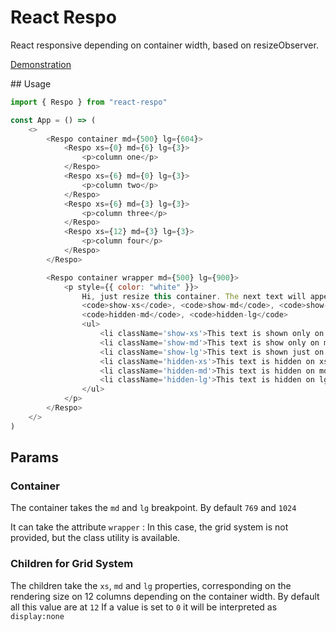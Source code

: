 # React Respo

React responsive depending on container width, based on resizeObserver.

[Demonstration](https://pbenard73.github.io/react-respo/)

## Usage

```js
import { Respo } from "react-respo"

const App = () => (
    <>
        <Respo container md={500} lg={604}>
            <Respo xs={0} md={6} lg={3}>
                <p>column one</p>
            </Respo>
            <Respo xs={6} md={0} lg={3}>
                <p>column two</p>
            </Respo>
            <Respo xs={6} md={3} lg={3}>
                <p>column three</p>
            </Respo>
            <Respo xs={12} md={3} lg={3}>
                <p>column four</p>
            </Respo>
        </Respo>

        <Respo container wrapper md={500} lg={900}>
            <p style={{ color: "white" }}>
                Hi, just resize this container. The next text will appear or disappear depending the classes{" "}
                <code>show-xs</code>, <code>show-md</code>, <code>show-lg</code>, <code>hidden-xs</code>,{" "}
                <code>hidden-md</code>, <code>hidden-lg</code>
                <ul>
                    <li className='show-xs'>This text is shown only on xs</li>
                    <li className='show-md'>This text is show only on md</li>
                    <li className='show-lg'>This text is shown just on lg</li>
                    <li className='hidden-xs'>This text is hidden on xs</li>
                    <li className='hidden-md'>This text is hidden on md</li>
                    <li className='hidden-lg'>This text is hidden on lg</li>
                </ul>
            </p>
        </Respo>
    </>
)
```

## Params

### Container

The container takes the `md` and `lg` breakpoint. By default `769` and `1024`

It can take the attribute `wrapper` : In this case, the grid system is not provided, but the class utility is available.

### Children for Grid System

The children take the `xs`, `md` and `lg` properties, corresponding on the rendering size on 12 columns depending on the container width. By default all this value are at `12`
If a value is set to `0` it will be interpreted as `display:none`
